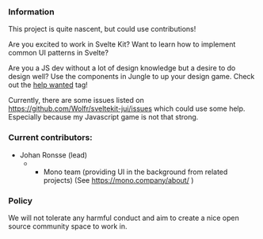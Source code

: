 ### Information

This project is quite nascent, but could use contributions!

Are you excited to work in Svelte Kit? Want to learn how to implement common UI patterns in Svelte?

Are you a JS dev without a lot of design knowledge but a desire to do design well? Use the components in Jungle to up your design game. Check out the [help wanted](https://github.com/Wolfr/sveltekit-jui/labels/help%20wanted) tag!

Currently, there are some issues listed on https://github.com/Wolfr/sveltekit-jui/issues which could use some help. Especially because my Javascript game is not that strong.

### Current contributors:

* Johan Ronsse (lead)
    * + Mono team (providing UI in the background from related projects) (See https://mono.company/about/ )

### Policy

We will not tolerate any harmful conduct and aim to create a nice open source community space to work in.
